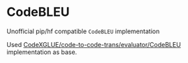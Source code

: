 # CodeBLEU
Unofficial pip/hf compatible `CodeBLEU` implementation

Used [CodeXGLUE/code-to-code-trans/evaluator/CodeBLEU](https://github.com/microsoft/CodeXGLUE/tree/main/Code-Code/code-to-code-trans/evaluator/CodeBLEU) implementation as base.
